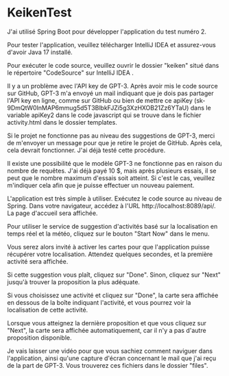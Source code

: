 # KeikenTest
J'ai utilisé Spring Boot pour développer l'application du test numéro 2.

Pour tester l'application, veuillez télécharger IntelliJ IDEA et assurez-vous d'avoir Java 17 installé.

Pour exécuter le code source, veuillez ouvrir le dossier "keiken" situé dans le répertoire "CodeSource" sur IntelliJ IDEA  .

Il y a un problème avec l'API key de GPT-3. Après avoir mis le code source sur GitHub, GPT-3 m'a envoyé un mail indiquant que je dois pas partager l'API key en ligne, comme sur GitHub ou bien de mettre ce apiKey (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)  dans le variable apiKey2 dans le code javascript qui se trouve dans le fichier activity.html dans le dossier templates.

Si le projet ne fonctionne pas au niveau des suggestions de GPT-3, merci de m'envoyer un message pour que je retire le projet de GitHub. Après cela, cela devrait fonctionner. J'ai déjà testé cette procédure.

Il existe une possibilité que le modèle GPT-3 ne fonctionne pas en raison du nombre de requêtes. J'ai déjà payé 10 $, mais après plusieurs essais, il se peut que le nombre maximum d'essais soit atteint. Si c'est le cas, veuillez m'indiquer cela afin que je puisse effectuer un nouveau paiement.

L'application est très simple à utiliser. Exécutez le code source au niveau de Spring. Dans votre navigateur, accédez à l'URL http://localhost:8089/api/. La page d'accueil sera affichée.

Pour utiliser le service de suggestion d'activités basé sur la localisation en temps réel et la météo, cliquez sur le bouton "Start Now" dans le menu.

Vous serez alors invité à activer les cartes pour que l'application puisse récupérer votre localisation. Attendez quelques secondes, et la première activité sera affichée.

Si cette suggestion vous plaît, cliquez sur "Done". Sinon, cliquez sur "Next" jusqu'à trouver la proposition la plus adéquate.

Si vous choisissez une activité et cliquez sur "Done", la carte sera affichée en dessous de la boîte indiquant l'activité, et vous pourrez voir la localisation de cette activité.

Lorsque vous atteignez la dernière proposition et que vous cliquez sur "Next", la carte sera affichée automatiquement, car il n'y a pas d'autre proposition disponible.

Je vais laisser une vidéo pour que vous sachiez comment naviguer dans l'application, ainsi qu'une capture d'écran concernant le mail que j'ai reçu de la part de GPT-3. Vous trouverez ces fichiers dans le dossier "files".

